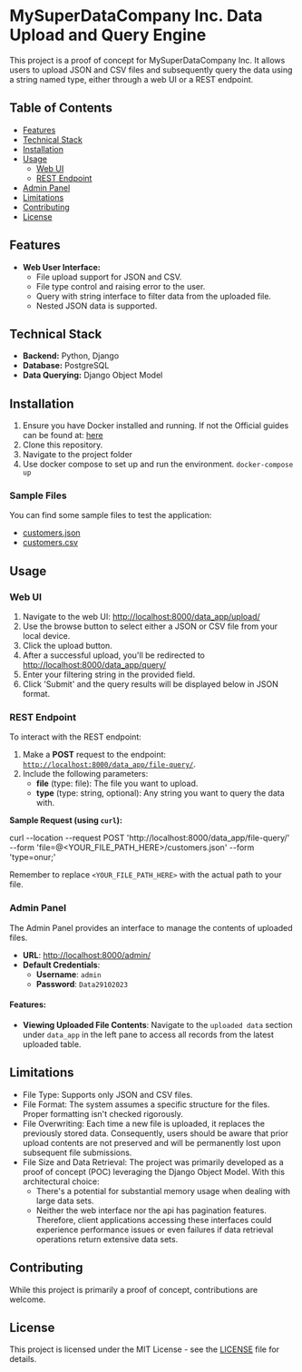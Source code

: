 # MySuperDataCompany Inc. Data Upload and Query Engine

This project is a proof of concept for MySuperDataCompany Inc. It allows users to upload JSON and CSV files and subsequently query the data using a string named type, either through a web UI or a REST endpoint.

## Table of Contents
- [Features](#features)
- [Technical Stack](#technical-stack)
- [Installation](#installation)
- [Usage](#usage)
  - [Web UI](#web-ui)
  - [REST Endpoint](#rest-endpoint)
- [Admin Panel](#admin-panel)
- [Limitations](#limitations)
- [Contributing](#contributing)
- [License](#license)

## Features

- **Web User Interface:**
  - File upload support for JSON and CSV.
  - File type control and raising error to the user.
  - Query with string interface to filter data from the uploaded file.
  - Nested JSON data is supported.

## Technical Stack

- **Backend:** Python, Django
- **Database:** PostgreSQL
- **Data Querying:** Django Object Model

## Installation

1. Ensure you have Docker installed and running. If not the Official guides can be found at: [here](https://docs.docker.com/desktop/)
2. Clone this repository.
3. Navigate to the project folder
4. Use docker compose to set up and run the environment.
    `docker-compose up`

### Sample Files

You can find some sample files to test the application:

- [customers.json](samplefiles/customers.json)
- [customers.csv](samplefiles/customers.csv)

## Usage

### Web UI

1. Navigate to the web UI: [http://localhost:8000/data_app/upload/](http://localhost:8000/data_app/upload/)
2. Use the browse button to select either a JSON or CSV file from your local device.
3. Click the upload button.
4. After a successful upload, you'll be redirected to [http://localhost:8000/data_app/query/](http://localhost:8000/data_app/query/)
5. Enter your filtering string in the provided field.
6. Click 'Submit' and the query results will be displayed below in JSON format.

### REST Endpoint
To interact with the REST endpoint:

1. Make a **POST** request to the endpoint: [`http://localhost:8000/data_app/file-query/`](http://localhost:8000/data_app/file-query/).
2. Include the following parameters:
   - **file** (type: file): The file you want to upload.
   - **type** (type: string, optional): Any string you want to query the data with.
  
**Sample Request (using `curl`):**

curl --location --request POST 'http://localhost:8000/data_app/file-query/'
--form 'file=@<YOUR_FILE_PATH_HERE>/customers.json'
--form 'type=onur;'

Remember to replace `<YOUR_FILE_PATH_HERE>` with the actual path to your file.

### Admin Panel

The Admin Panel provides an interface to manage the contents of uploaded files.

- **URL**: [http://localhost:8000/admin/](http://localhost:8000/admin/)
- **Default Credentials**:
  - **Username**: `admin`
  - **Password**: `Data29102023`

#### Features:
- **Viewing Uploaded File Contents**: Navigate to the `uploaded data` section under `data_app` in the left pane to access all records from the latest uploaded table.

## Limitations

- File Type: Supports only JSON and CSV files.
- File Format: The system assumes a specific structure for the files. Proper formatting isn't checked rigorously.
- File Overwriting: Each time a new file is uploaded, it replaces the previously stored data. Consequently, users should be aware that prior upload contents are not preserved and will be permanently lost upon subsequent file submissions.
- File Size and Data Retrieval: The project was primarily developed as a proof of concept (POC) leveraging the Django Object Model. With this architectural choice:
  - There's a potential for substantial memory usage when dealing with large data sets.
  - Neither the web interface nor the api has pagination features. Therefore, client applications accessing these interfaces could experience performance issues or even failures if data retrieval operations return extensive data sets.

## Contributing

While this project is primarily a proof of concept, contributions are welcome.

## License

This project is licensed under the MIT License - see the [LICENSE](LICENSE.md) file for details.

    
